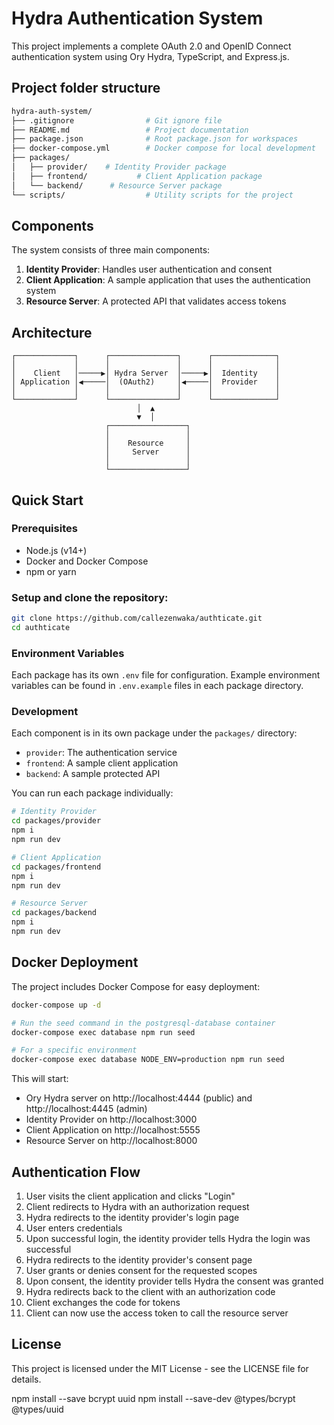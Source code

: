# Hydra Authentication System

This project implements a complete OAuth 2.0 and OpenID Connect authentication system using Ory Hydra, TypeScript, and Express.js.

## Project folder structure
```bash
hydra-auth-system/
├── .gitignore                # Git ignore file
├── README.md                 # Project documentation
├── package.json              # Root package.json for workspaces
├── docker-compose.yml        # Docker compose for local development
├── packages/
│   ├── provider/    # Identity Provider package
│   ├── frontend/           # Client Application package
│   └── backend/      # Resource Server package
└── scripts/                  # Utility scripts for the project
```

## Components

The system consists of three main components:

1. **Identity Provider**: Handles user authentication and consent
2. **Client Application**: A sample application that uses the authentication system
3. **Resource Server**: A protected API that validates access tokens

## Architecture

```
┌─────────────┐      ┌───────────────┐      ┌──────────────┐
│             │      │               │      │              │
│    Client   │─────▶│ Hydra Server  │─────▶│  Identity    │
│ Application │◀─────│  (OAuth2)     │◀─────│  Provider    │
│             │      │               │      │              │
└─────────────┘      └───────────────┘      └──────────────┘
                            │  ▲
                            ▼  │
                     ┌─────────────────┐
                     │                 │
                     │    Resource     │
                     │     Server      │
                     │                 │
                     └─────────────────┘
```

## Quick Start

### Prerequisites

- Node.js (v14+)
- Docker and Docker Compose
- npm or yarn

### Setup and clone the repository:
```bash
git clone https://github.com/callezenwaka/authticate.git
cd authticate
```

### Environment Variables

Each package has its own `.env` file for configuration. Example environment variables can be found in `.env.example` files in each package directory.

### Development

Each component is in its own package under the `packages/` directory:

- `provider`: The authentication service
- `frontend`: A sample client application
- `backend`: A sample protected API

You can run each package individually:

```bash
# Identity Provider
cd packages/provider
npm i
npm run dev

# Client Application
cd packages/frontend
npm i
npm run dev

# Resource Server
cd packages/backend
npm i
npm run dev
```

## Docker Deployment

The project includes Docker Compose for easy deployment:

```bash
docker-compose up -d

# Run the seed command in the postgresql-database container
docker-compose exec database npm run seed

# For a specific environment
docker-compose exec database NODE_ENV=production npm run seed
```

This will start:
- Ory Hydra server on http://localhost:4444 (public) and http://localhost:4445 (admin)
- Identity Provider on http://localhost:3000
- Client Application on http://localhost:5555
- Resource Server on http://localhost:8000

## Authentication Flow

1. User visits the client application and clicks "Login"
2. Client redirects to Hydra with an authorization request
3. Hydra redirects to the identity provider's login page
4. User enters credentials
5. Upon successful login, the identity provider tells Hydra the login was successful
6. Hydra redirects to the identity provider's consent page
7. User grants or denies consent for the requested scopes
8. Upon consent, the identity provider tells Hydra the consent was granted
9. Hydra redirects back to the client with an authorization code
10. Client exchanges the code for tokens
11. Client can now use the access token to call the resource server

## License

This project is licensed under the MIT License - see the LICENSE file for details.

npm install --save bcrypt uuid
npm install --save-dev @types/bcrypt @types/uuid